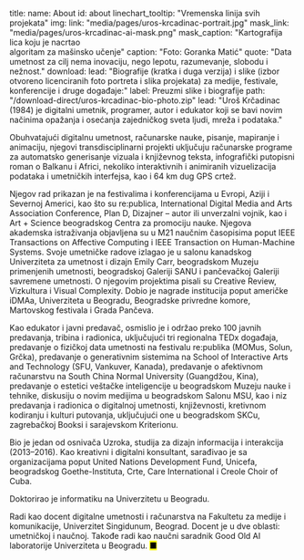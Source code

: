 title: 
    name: About
id: about 
linechart_tooltip: "Vremenska linija svih projekata"
img:
    link: "media/pages/uros-krcadinac-portrait.jpg"
    mask_link: "media/pages/uros-krcadinac-ai-mask.png"
    mask_caption: "Kartografija lica koju je nacrtao<br>algoritam za mašinsko učenje"
    caption: "Foto: Goranka Matić"
quote: "Data umetnost za cilj nema inovaciju, nego lepotu, razumevanje, slobodu i nežnost."
download:
    lead: "Biografije (kratka i duga verzija) i slike (izbor otvoreno licenciranih foto portreta i slika projekata) za medije, festivale, konferencije i druge događaje:"
    label: Preuzmi slike i biografije
    path: "/download-direct/uros-krcadinac-bio-photo.zip"
lead: "<span>Uroš Krčadinac</span> (1984) je digitalni umetnik, programer, autor i edukator koji se bavi novim načinima opažanja i osećanja zajedničkog sveta ljudi, mreža i podataka."

Obuhvatajući digitalnu umetnost, računarske nauke, pisanje, mapiranje i animaciju, njegovi transdisciplinarni projekti uključuju računarske programe za automatsko generisanje vizuala i književnog teksta, infografički putopisni roman o Balkanu i Africi, nekoliko interaktivnih i animiranih vizuelizacija podataka i umetničkih interfejsa, kao i 64 km dug GPS crtež.

Njegov rad prikazan je na festivalima i konferencijama u Evropi, Aziji i Severnoj Americi, kao što su re:publica, International Digital Media and Arts Association Conference, Plan D, Dizajner – autor ili unverzalni vojnik, kao i Art + Science beogradskog Centra za promociju nauke. Njegova akademska istraživanja objavljena su u M21 naučnim časopisima poput IEEE Transactions on Affective Computing i IEEE Transaction on Human-Machine Systems. Svoje umetničke radove izlagao je u salonu kanadskog Univerziteta za umetnost i dizajn Emily Carr, beogradskom Muzeju primenjenih umetnosti, beogradskoj Galeriji SANU i pančevačkoj Galeriji savremene umetnosti. O njegovim projektima pisali su Creative Review, Vizkultura i Visual Complexity. Dobio je nagrade institucija poput američke iDMAa, Univerziteta u Beogradu, Beogradske privredne komore, Martovskog festivala i Grada Pančeva. 

Kao edukator i javni predavač, osmislio je i održao preko 100 javnih predavanja, tribina i radionica, uključujući tri regionalna TEDx događaja, predavanje o fizičkoj data umetnosti na festivalu re:publika (MOMus, Solun, Grčka), predavanje o generativnim sistemima na School of Interactive Arts and Technology (SFU, Vankuver, Kanada), predavanje o afektivnom računarstvu na South China Normal University (Guangdžou, Kina), predavanje o estetici veštačke inteligencije u beogradskom Muzeju nauke i tehnike, diskusiju o novim medijima u beogradskom Salonu MSU, kao i niz predavanja i radionica o digitalnoj umetnosti, književnosti, kretivnom kodiranju i kulturi putovanja, uključujući one u beogradskom SKCu, zagrebačkoj Booksi i sarajevskom Kriterionu.

Bio je jedan od osnivača Uzroka, studija za dizajn informacija i interakcija (2013–2016). Kao kreativni i digitalni konsultant, sarađivao je sa organizacijama poput United Nations Development Fund, Unicefa, beogradskog Goethe-Instituta, Crte, Care International i Creole Choir of Cuba.  

Doktorirao je informatiku na Univerzitetu u Beogradu.

Radi kao docent digitalne umetnosti i računarstva na Fakultetu za medije i komunikacije, Univerzitet Singidunum, Beograd. Docent je u dve oblasti: umetničkoj i naučnoj. Takođe radi kao naučni saradnik Good Old AI laboratorije Univerziteta u Beogradu. <mark>&#9632;</mark>